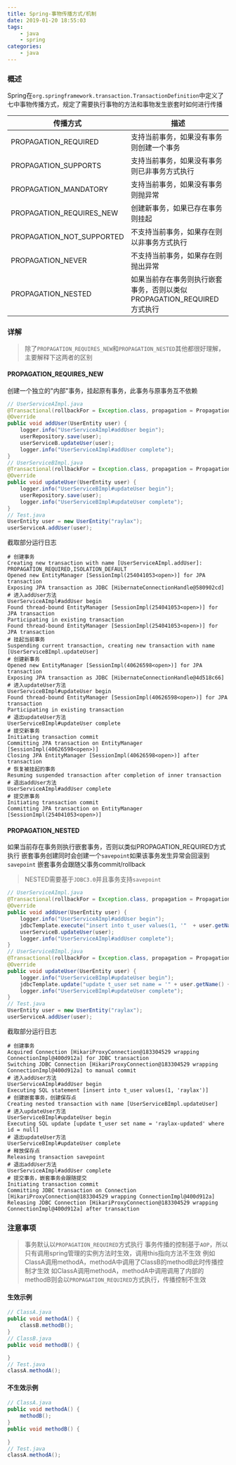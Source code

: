 ```yaml
---
title: Spring-事物传播方式/机制
date: 2019-01-20 18:55:03
tags:
	- java
	- spring
categories:
	- java
---
```

### 概述
Spring在`org.springframework.transaction.TransactionDefinition`中定义了七中事物传播方式，规定了需要执行事物的方法和事物发生嵌套时如何进行传播

| 传播方式   				| 描述 		       	|
| ------------------------- | -----------------	|
| PROPAGATION_REQUIRED 		| 支持当前事务，如果没有事务则创建一个事务 |
| PROPAGATION_SUPPORTS 		| 支持当前事务，如果没有事务则已非事务方式执行 |
| PROPAGATION_MANDATORY 	| 支持当前事务，如果没有事务则抛异常 |
| PROPAGATION_REQUIRES_NEW 	| 创建新事务，如果已存在事务则挂起 |
| PROPAGATION_NOT_SUPPORTED | 不支持当前事务，如果存在则以非事务方式执行 |
| PROPAGATION_NEVER 		| 不支持当前事务，如果存在则抛出异常 |
| PROPAGATION_NESTED 		| 如果当前存在事务则执行嵌套事务，否则以类似PROPAGATION_REQUIRED方式执行 |
### 详解
> 除了`PROPAGATION_REQUIRES_NEW`和`PROPAGATION_NESTED`其他都很好理解，主要解释下这两者的区别
#### PROPAGATION_REQUIRES_NEW
创建一个独立的"内部"事务，挂起原有事务，此事务与原事务互不依赖
```java
// UserServiceAImpl.java
@Transactional(rollbackFor = Exception.class, propagation = Propagation.REQUIRES_NEW)
@Override
public void addUser(UserEntity user) {
    logger.info("UserServiceAImpl#addUser begin");
    userRepository.save(user);
    userServiceB.updateUser(user);
    logger.info("UserServiceAImpl#addUser complete");
}
// UserServiceBImpl.java
@Transactional(rollbackFor = Exception.class, propagation = Propagation.REQUIRES_NEW)
@Override
public void updateUser(UserEntity user) {
    logger.info("UserServiceBImpl#updateUser begin");
    userRepository.save(user);
    logger.info("UserServiceBImpl#updateUser complete");
}
// Test.java
UserEntity user = new UserEntity("raylax");
userServiceA.addUser(user);
```
截取部分运行日志
```
# 创建事务
Creating new transaction with name [UserServiceAImpl.addUser]: PROPAGATION_REQUIRED,ISOLATION_DEFAULT
Opened new EntityManager [SessionImpl(254041053<open>)] for JPA transaction
Exposing JPA transaction as JDBC [HibernateConnectionHandle@580902cd]
# 进入addUser方法
UserServiceAImpl#addUser begin
Found thread-bound EntityManager [SessionImpl(254041053<open>)] for JPA transaction
Participating in existing transaction
Found thread-bound EntityManager [SessionImpl(254041053<open>)] for JPA transaction
# 挂起当前事务
Suspending current transaction, creating new transaction with name [UserServiceBImpl.updateUser]
# 创建新事务
Opened new EntityManager [SessionImpl(40626598<open>)] for JPA transaction
Exposing JPA transaction as JDBC [HibernateConnectionHandle@4d518c66]
# 进入updateUser方法
UserServiceBImpl#updateUser begin
Found thread-bound EntityManager [SessionImpl(40626598<open>)] for JPA transaction
Participating in existing transaction
# 退出updateUser方法
UserServiceBImpl#updateUser complete
# 提交新事务
Initiating transaction commit
Committing JPA transaction on EntityManager [SessionImpl(40626598<open>)]
Closing JPA EntityManager [SessionImpl(40626598<open>)] after transaction
# 恢复被挂起的事务
Resuming suspended transaction after completion of inner transaction
# 退出addUser方法
UserServiceAImpl#addUser complete
# 提交原事务
Initiating transaction commit
Committing JPA transaction on EntityManager [SessionImpl(254041053<open>)]
```
#### PROPAGATION_NESTED
如果当前存在事务则执行嵌套事务，否则以类似PROPAGATION_REQUIRED方式执行
嵌套事务创建同时会创建一个`savepoint`如果该事务发生异常会回滚到`savepoint`
嵌套事务会跟随父事务commit/rollback
> NESTED需要基于`JDBC3.0`并且事务支持`savepoint`

```java
// UserServiceAImpl.java
@Transactional(rollbackFor = Exception.class, propagation = Propagation.REQUIRES_NEW)
@Override
public void addUser(UserEntity user) {
    logger.info("UserServiceAImpl#addUser begin");
    jdbcTemplate.execute("insert into t_user values(1, '"  + user.getName() + "')");
    userServiceB.updateUser(user);
    logger.info("UserServiceAImpl#addUser complete");
}
// UserServiceBImpl.java
@Transactional(rollbackFor = Exception.class, propagation = Propagation.REQUIRES_NEW)
@Override
public void updateUser(UserEntity user) {
    logger.info("UserServiceBImpl#updateUser begin");
    jdbcTemplate.update("update t_user set name = '" + user.getName() + "-updated'");
    logger.info("UserServiceBImpl#updateUser complete");
}
// Test.java
UserEntity user = new UserEntity("raylax");
userServiceA.addUser(user);

```
截取部分运行日志
```
# 创建事务
Acquired Connection [HikariProxyConnection@183304529 wrapping ConnectionImpl@400d912a] for JDBC transaction
Switching JDBC Connection [HikariProxyConnection@183304529 wrapping ConnectionImpl@400d912a] to manual commit
# 进入addUser方法
UserServiceAImpl#addUser begin
Executing SQL statement [insert into t_user values(1, 'raylax')]
# 创建嵌套事务，创建保存点
Creating nested transaction with name [UserServiceBImpl.updateUser]
# 进入updateUser方法
UserServiceBImpl#updateUser begin
Executing SQL update [update t_user set name = 'raylax-updated' where id = null]
# 退出updateUser方法
UserServiceBImpl#updateUser complete
# 释放保存点
Releasing transaction savepoint
# 退出addUser方法
UserServiceAImpl#addUser complete
# 提交事务，嵌套事务会跟随提交
Initiating transaction commit
Committing JDBC transaction on Connection [HikariProxyConnection@183304529 wrapping ConnectionImpl@400d912a]
Releasing JDBC Connection [HikariProxyConnection@183304529 wrapping ConnectionImpl@400d912a] after transaction
```
### 注意事项
> 事务默认以`PROPAGATION_REQUIRED`方式执行
事务传播的控制基于`AOP`，所以只有调用spring管理的实例方法时生效，调用this指向方法不生效
例如ClassA调用methodA，methodA中调用了ClassB的methodB此时传播控制才生效
如ClassA调用methodA，methodA中调用调用了内部的methodB则会以`PROPAGATION_REQUIRED`方式执行，传播控制不生效
#### 生效示例
```java
// ClassA.java
public void methodA() {
    classB.methodB();
}
// ClassB.java
public void methodB() {

}
// Test.java
classA.methodA();
```
#### 不生效示例
```java
// ClassA.java
public void methodA() {
    methodB();
}
public void methodB() {
    
}
// Test.java
classA.methodA();
```

